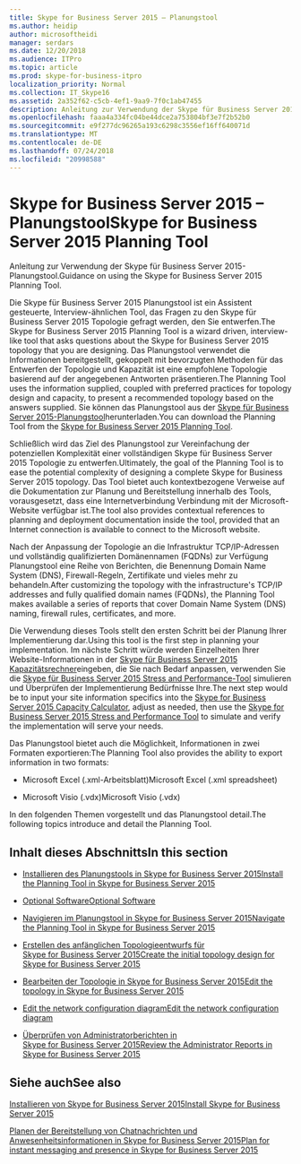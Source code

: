 ```yaml
---
title: Skype for Business Server 2015 – Planungstool
ms.author: heidip
author: microsoftheidi
manager: serdars
ms.date: 12/20/2018
ms.audience: ITPro
ms.topic: article
ms.prod: skype-for-business-itpro
localization_priority: Normal
ms.collection: IT_Skype16
ms.assetid: 2a352f62-c5cb-4ef1-9aa9-7f0c1ab47455
description: Anleitung zur Verwendung der Skype für Business Server 2015-Planungstool.
ms.openlocfilehash: faaa4a334fc04be44dce2a753804bf3e7f2b52b0
ms.sourcegitcommit: e9f277dc96265a193c6298c3556ef16ff640071d
ms.translationtype: MT
ms.contentlocale: de-DE
ms.lasthandoff: 07/24/2018
ms.locfileid: "20998588"
---
```

# <a name="skype-for-business-server-2015-planning-tool"></a><span data-ttu-id="2474d-103">Skype for Business Server 2015 – Planungstool</span><span class="sxs-lookup"><span data-stu-id="2474d-103">Skype for Business Server 2015 Planning Tool</span></span>
 
<span data-ttu-id="2474d-104">Anleitung zur Verwendung der Skype für Business Server 2015-Planungstool.</span><span class="sxs-lookup"><span data-stu-id="2474d-104">Guidance on using the Skype for Business Server 2015 Planning Tool.</span></span>
  
<span data-ttu-id="2474d-105">Die Skype für Business Server 2015 Planungstool ist ein Assistent gesteuerte, Interview-ähnlichen Tool, das Fragen zu den Skype für Business Server 2015 Topologie gefragt werden, den Sie entwerfen.</span><span class="sxs-lookup"><span data-stu-id="2474d-105">The Skype for Business Server 2015 Planning Tool is a wizard driven, interview-like tool that asks questions about the Skype for Business Server 2015 topology that you are designing.</span></span> <span data-ttu-id="2474d-106">Das Planungstool verwendet die Informationen bereitgestellt, gekoppelt mit bevorzugten Methoden für das Entwerfen der Topologie und Kapazität ist eine empfohlene Topologie basierend auf der angegebenen Antworten präsentieren.</span><span class="sxs-lookup"><span data-stu-id="2474d-106">The Planning Tool uses the information supplied, coupled with preferred practices for topology design and capacity, to present a recommended topology based on the answers supplied.</span></span> <span data-ttu-id="2474d-107">Sie können das Planungstool aus der [Skype für Business Server 2015-Planungstool](https://go.microsoft.com/fwlink/p/?LinkID=282725)herunterladen.</span><span class="sxs-lookup"><span data-stu-id="2474d-107">You can download the Planning Tool from the [Skype for Business Server 2015 Planning Tool](https://go.microsoft.com/fwlink/p/?LinkID=282725).</span></span>
  
<span data-ttu-id="2474d-108">Schließlich wird das Ziel des Planungstool zur Vereinfachung der potenziellen Komplexität einer vollständigen Skype für Business Server 2015 Topologie zu entwerfen.</span><span class="sxs-lookup"><span data-stu-id="2474d-108">Ultimately, the goal of the Planning Tool is to ease the potential complexity of designing a complete Skype for Business Server 2015 topology.</span></span> <span data-ttu-id="2474d-109">Das Tool bietet auch kontextbezogene Verweise auf die Dokumentation zur Planung und Bereitstellung innerhalb des Tools, vorausgesetzt, dass eine Internetverbindung Verbindung mit der Microsoft-Website verfügbar ist.</span><span class="sxs-lookup"><span data-stu-id="2474d-109">The tool also provides contextual references to planning and deployment documentation inside the tool, provided that an Internet connection is available to connect to the Microsoft  website.</span></span>
  
<span data-ttu-id="2474d-110">Nach der Anpassung der Topologie an die Infrastruktur TCP/IP-Adressen und vollständig qualifizierten Domänennamen (FQDNs) zur Verfügung Planungstool eine Reihe von Berichten, die Benennung Domain Name System (DNS), Firewall-Regeln, Zertifikate und vieles mehr zu behandeln.</span><span class="sxs-lookup"><span data-stu-id="2474d-110">After customizing the topology with the infrastructure's TCP/IP addresses and fully qualified domain names (FQDNs), the Planning Tool makes available a series of reports that cover Domain Name System (DNS) naming, firewall rules, certificates, and more.</span></span> 
  
<span data-ttu-id="2474d-111">Die Verwendung dieses Tools stellt den ersten Schritt bei der Planung Ihrer Implementierung dar.</span><span class="sxs-lookup"><span data-stu-id="2474d-111">Using this tool is the first step in planning your implementation.</span></span> <span data-ttu-id="2474d-112">Im nächste Schritt würde werden Einzelheiten Ihrer Website-Informationen in der [Skype für Business Server 2015 Kapazitätsrechner](https://www.microsoft.com/en-us/download/details.aspx?id=51196)eingeben, die Sie nach Bedarf anpassen, verwenden Sie die [Skype für Business Server 2015 Stress and Performance-Tool](https://www.microsoft.com/en-us/download/details.aspx?id=50367) simulieren und Überprüfen der Implementierung Bedürfnisse Ihre.</span><span class="sxs-lookup"><span data-stu-id="2474d-112">The next step would be to input your site information specifics into the [Skype for Business Server 2015 Capacity Calculator](https://www.microsoft.com/en-us/download/details.aspx?id=51196), adjust as needed, then use the [Skype for Business Server 2015 Stress and Performance Tool](https://www.microsoft.com/en-us/download/details.aspx?id=50367) to simulate and verify the implementation will serve your needs.</span></span>
  
<span data-ttu-id="2474d-113">Das Planungstool bietet auch die Möglichkeit, Informationen in zwei Formaten exportieren:</span><span class="sxs-lookup"><span data-stu-id="2474d-113">The Planning Tool also provides the ability to export information in two formats:</span></span>
  
- <span data-ttu-id="2474d-114">Microsoft Excel (.xml-Arbeitsblatt)</span><span class="sxs-lookup"><span data-stu-id="2474d-114">Microsoft Excel (.xml spreadsheet)</span></span>
    
- <span data-ttu-id="2474d-115">Microsoft Visio (.vdx)</span><span class="sxs-lookup"><span data-stu-id="2474d-115">Microsoft Visio (.vdx)</span></span>
    
<span data-ttu-id="2474d-116">In den folgenden Themen vorgestellt und das Planungstool detail.</span><span class="sxs-lookup"><span data-stu-id="2474d-116">The following topics introduce and detail the Planning Tool.</span></span>
  
## <a name="in-this-section"></a><span data-ttu-id="2474d-117">Inhalt dieses Abschnitts</span><span class="sxs-lookup"><span data-stu-id="2474d-117">In this section</span></span>

- [<span data-ttu-id="2474d-118">Installieren des Planungstools in Skype for Business Server 2015</span><span class="sxs-lookup"><span data-stu-id="2474d-118">Install the Planning Tool in Skype for Business Server 2015</span></span>](install.md)
    
- [<span data-ttu-id="2474d-119">Optional Software</span><span class="sxs-lookup"><span data-stu-id="2474d-119">Optional Software</span></span>](install.md#Optional_Software)
    
- [<span data-ttu-id="2474d-120">Navigieren im Planungstool in Skype for Business Server 2015</span><span class="sxs-lookup"><span data-stu-id="2474d-120">Navigate the Planning Tool in Skype for Business Server 2015</span></span>](navigate.md)
    
- [<span data-ttu-id="2474d-121">Erstellen des anfänglichen Topologieentwurfs für Skype for Business Server 2015</span><span class="sxs-lookup"><span data-stu-id="2474d-121">Create the initial topology design for Skype for Business Server 2015</span></span>](create-the-initial-design.md)
    
- [<span data-ttu-id="2474d-122">Bearbeiten der Topologie in Skype for Business Server 2015</span><span class="sxs-lookup"><span data-stu-id="2474d-122">Edit the topology in Skype for Business Server 2015</span></span>](edit-the-topology.md)
    
- [<span data-ttu-id="2474d-123">Edit the network configuration diagram</span><span class="sxs-lookup"><span data-stu-id="2474d-123">Edit the network configuration diagram</span></span>](edit-the-topology.md#Edit_Network_diagram)
    
- [<span data-ttu-id="2474d-124">Überprüfen von Administratorberichten in Skype for Business Server 2015</span><span class="sxs-lookup"><span data-stu-id="2474d-124">Review the Administrator Reports in Skype for Business Server 2015</span></span>](review-the-administrator-reports.md)
    
## <a name="see-also"></a><span data-ttu-id="2474d-125">Siehe auch</span><span class="sxs-lookup"><span data-stu-id="2474d-125">See also</span></span>

[<span data-ttu-id="2474d-126">Installieren von Skype for Business Server 2015</span><span class="sxs-lookup"><span data-stu-id="2474d-126">Install Skype for Business Server 2015</span></span>](../../deploy/install/install.md)
  
[<span data-ttu-id="2474d-127">Planen der Bereitstellung von Chatnachrichten und Anwesenheitsinformationen in Skype for Business Server 2015</span><span class="sxs-lookup"><span data-stu-id="2474d-127">Plan for instant messaging and presence in Skype for Business Server 2015</span></span>](../../plan-your-deployment/instant-messaging-and-presence.md)